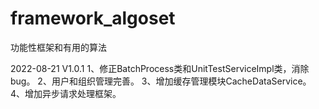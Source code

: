 # framework_algoset
功能性框架和有用的算法

2022-08-21 V1.0.1
1、修正BatchProcess类和UnitTestServiceImpl类，消除bug。
2、用户和组织管理完善。
3、增加缓存管理模块CacheDataService。
4、增加异步请求处理框架。
